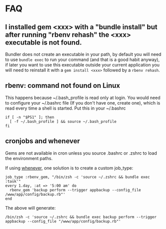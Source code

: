# FAQ

## I installed gem &lt;xxx&gt; with a "bundle install" but after running "rbenv rehash" the &lt;xxx&gt; executable is not found.

Bundler does not create an executable in your path, by default you will need to use `bundle exec` to run your command (and that is a good habit anyway), if later you want to use this executable outside your current application you will need to reinstall it with a `gem install <xxx>` followed by a `rbenv rehash`.

## rbenv: command not found on Linux

This happens because ~/.bash_profile is read only at login. You would need to configure your ~/.bashrc file (If you don't have one, create one), which is read every time a shell is started. Put this in your ~/.bashrc

    if [ -n "$PS1" ]; then
      [ -f ~/.bash_profile ] && source ~/.bash_profile
    fi

## cronjobs and whenever

Gems are not available in cron unless you source .bashrc or .zshrc to load the environment paths.

If using [whenever](https://github.com/javan/whenever), one solution is to create a custom job_type:

    job_type :rbenv_gem, "/bin/zsh -c 'source ~/.zshrc && bundle exec :task'"
    every 1.day, :at => '5:00 am' do
      rbenv_gem 'backup perform --trigger appbackup --config_file /www/app/config/backup.rb"'
    end

The above will generate:

    /bin/zsh -c 'source ~/.zshrc && bundle exec backup perform --trigger appbackup --config_file "/www/app/config/backup.rb"'